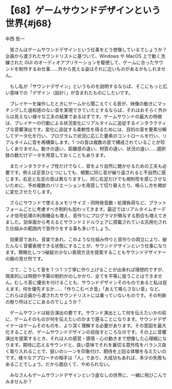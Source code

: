 # 【68】ゲームサウンドデザインという世界{#j68}

<div class="author">中西 哲一</div>

　皆さんはゲームサウンドデザインという仕事をどう想像しているでしょうか？ 企画から渡されたサウンドリストに基づいて、Windows や MacOS 上で動く洗練された GUI のオーディオアプリケーションを駆使して、ゲームに合ったサウンドを制作するお仕事……外から見える姿はそれに近いものがあるかもしれません。

　もし私が「サウンドデザイン」というものを説明するならば、そこにもっと広い意味での「デザイン（設計）」が含まれたものにしたいです。

　プレイヤーを操作したときにゲームから聞こえてくる音が、映像の動きにマッチングした違和感のない音を実現できていたとするならば、それはおそらく外からは見えない様々な工夫の結果であるはずです。ゲームサウンドの最大の特徴は、プレイヤーの行動による状況変化にリアルタイムに追従するインタラクティブな音響演出です。変化に追従する柔軟性を得るためには、目的の音を要素分解してデータ化を行い、プログラムで状況に応じた要素のコントロールを行い、リアルタイムに音を再構築します。1 つの音は複数の音で構成されていることが珍しくありません。動きの違い、距離感の違い、材質の違い、状況の違い……選択肢の数だけデータを用意しておくこともあります。

　またインタラクティブ性だけでなく、音をより自然に聴かせるための工夫も必要です。例えば足音ひとつにしても、頻繁に同じ音が繰り返されると不自然に感じます。右足と左足の音は異なりますし、同じ右足だけでも規則性を感じさせないために、予め複数のバリエーションを用意して切り替えたり、鳴らし方を微妙に変化させたりします。

　さらにサウンドで使えるメモリサイズ・同時発音数・処理負荷など、プラットフォームごとに考慮すべき制約も加わってきます。最近ではリアルタイムオーディオ信号処理の利用機会も増え、音作りにプログラマが関与する割合も増えてきました。効率面から考えるとサウンドミドルウェアに搭載されている汎用化された仕組みの範囲内で音作りをする事も多いでしょう。

　効果音であれ、音楽であれ、このような仕組み作りと音作りの両立により、破たんなく音響表現できる状態にすることが、サウンドデザインという仕事になります。簡略化しつつ破綻の少ない表現方法を提案することもサウンドデザイナーの腕の見せ所です。

　さて、こうして音を 1 つ 1 つ丁寧に作り上げることが出来れば理想的ですが、現実的には時間や予算の制約がのしかかり、全てを平等に扱うことはできません。むしろ音に優劣を付けることも、サウンドデザインそのものであると私は捉えます。何を優先するか……「作りこむべき音」「あえて鳴らさない音」など、これらは企画から渡されたサウンドリストには乗っていないものです。その判断の拠り所はどこにあるのでしょうか？

　ゲームサウンドは総合演出の要です。サウンド演出として何を伝えたいかの前に、ゲームそのものが何を伝えたいのかまで遡ることになります。サウンドデザイナーはゲームそのものを、より深く理解する必要があります。その意図を最大化することが、ゲームサウンドデザインの目指すところなのです。その上に音響演出を提案するとき、それは人の感覚・感情・心の動きまで想像した心理戦になります。期待に応えるサウンドと、良い意味でそれを裏切る意外性をバランス良く取り入れることで、狙いのシーンを印象付け、期待を上回る体験を与えたいのです。様々なアプローチの相手は「人」であり、大成功もあれば、多少の失敗もあることでしょう。だから面白くて、やめられない。

　みなさんもゲームサウンドデザインという底なしの世界に、一緒に飛びこんでみませんか？
